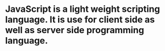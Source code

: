 # JavaScript is a light weight scripting language. It is use for client side as well as server side programming language.
